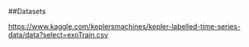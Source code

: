 ##Datasets

https://www.kaggle.com/keplersmachines/kepler-labelled-time-series-data/data?select=exoTrain.csv



